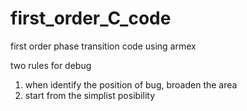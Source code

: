 # first_order_C_code
first order phase transition code using armex

two rules for debug
1. when identify the position of bug, broaden the area
2. start from the simplist posibility
